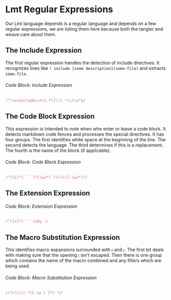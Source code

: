 # Lmt Regular Expressions

Our Lmt language depends is a regular language and depends on a few regular expressions, we are listing them here because both the tangler and weave care about them.

## The Include Expression

The first regular expression handles the detection of include directives.  It recognizes lines like `! include [some description](some-file)`  and extracts `some-file`.

###### Code Block: Include Expression

``` ruby
/^!\s+include\s+\[.*\]\((.*)\)\s*$/
```

## The Code Block Expression

This expression is intended to note when whe enter or leave a code block.  It detects markdown code fences and processes the special directives.  It has four groups.  The first identifies white space at the beginning of the line.  The second detects the language.  The third determines if this is a replacement.  The fourth is the name of the block (if applicable).

###### Code Block: Code Block Expression

``` ruby
/^([s]*)``` ?([\w]*) ?(=?)([-\w]*)?/
```

## The Extension Expression

###### Code Block: Extension Expression

``` ruby
/^([s]*)``` ruby !/
```

## The Macro Substitution Expression

This identifies macro expansions surrounded with `⦅` and `⦆`.  The first bit deals with making sure that the opening `⦅` isn't escaped.  Then there is one group which contains the name of the macro combined and any filters which are being used.

###### Code Block: Macro Substitution Expression

``` ruby
/(?<!\\)⦅ *([-\w | ]*) *⦆/
```
